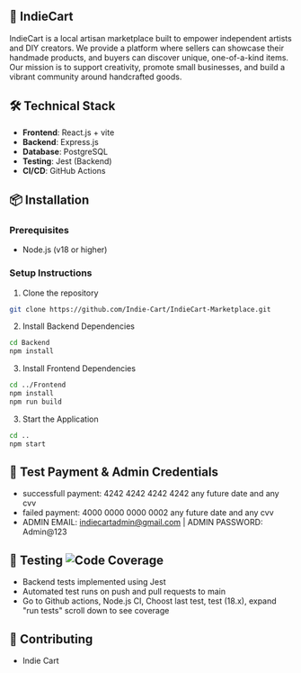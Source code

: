 ## 🚀 IndieCart 

IndieCart is a local artisan marketplace built to empower independent artists and DIY creators. We provide a platform where sellers can showcase their handmade products, and buyers can discover unique, one-of-a-kind items. Our mission is to support creativity, promote small businesses, and build a vibrant community around handcrafted goods.

## 🛠 Technical Stack
- **Frontend**: React.js + vite
- **Backend**: Express.js
- **Database**: PostgreSQL
- **Testing**: Jest (Backend) 
- **CI/CD**: GitHub Actions

## 📦 Installation

### Prerequisites
- Node.js (v18 or higher)

### Setup Instructions
1. Clone the repository
```bash
git clone https://github.com/Indie-Cart/IndieCart-Marketplace.git
```
2. Install Backend Dependencies
```bash
cd Backend
npm install
```
3. Install Frontend Dependencies
```bash
cd ../Frontend
npm install
npm run build
```

3. Start the Application
```bash
cd ..
npm start 
```

## 🎯 Test Payment & Admin Credentials

- successfull payment: 4242 4242 4242 4242 any future date and any cvv
- failed payment: 4000 0000 0000 0002 any future date and any cvv
- ADMIN EMAIL: indiecartadmin@gmail.com | ADMIN PASSWORD: Admin@123

## 🧪 Testing ![Code Coverage](https://img.shields.io/badge/coverage-80.29%25-brightgreen)
- Backend tests implemented using Jest
- Automated test runs on push and pull requests to main
- Go to Github actions, Node.js CI, Choost last test, test (18.x), expand "run tests" scroll down to see coverage

## 🤝 Contributing

- Indie Cart 
